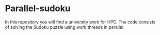 # Parallel-sudoku
In this repository you will find a university work for HPC. The code consists of solving the Sudoku puzzle using work threads in parallel. 
